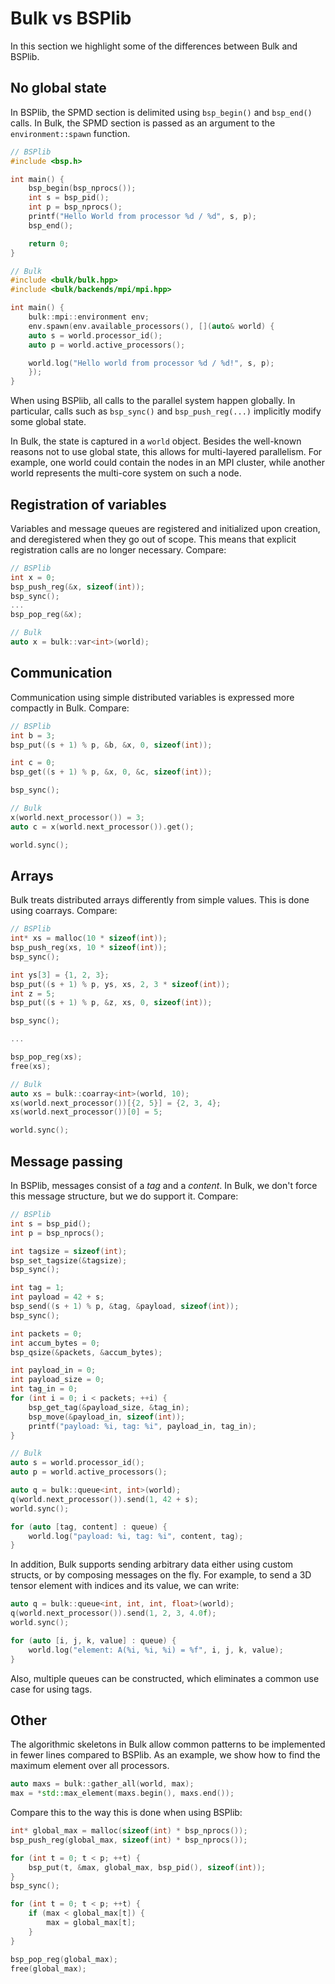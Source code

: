 # Bulk vs BSPlib

In this section we highlight some of the differences between Bulk and BSPlib.

## No global state

In BSPlib, the SPMD section is delimited using `bsp_begin()` and `bsp_end()` calls. In Bulk,
the SPMD section is passed as an argument to the `environment::spawn` function.

```cpp
// BSPlib
#include <bsp.h>

int main() {
    bsp_begin(bsp_nprocs());
    int s = bsp_pid();
    int p = bsp_nprocs();
    printf("Hello World from processor %d / %d", s, p);
    bsp_end();

    return 0;
}

// Bulk
#include <bulk/bulk.hpp>
#include <bulk/backends/mpi/mpi.hpp>

int main() {
    bulk::mpi::environment env;
    env.spawn(env.available_processors(), [](auto& world) {
	auto s = world.processor_id();
	auto p = world.active_processors();

	world.log("Hello world from processor %d / %d!", s, p);
    });
}
```

When using BSPlib, all calls to the parallel system happen globally. In particular, calls such as `bsp_sync()` and
`bsp_push_reg(...)` implicitly modify some global state.

In Bulk, the state is captured in a `world` object. Besides the well-known
reasons not to use global state, this allows for multi-layered parallelism. For
example, one world could contain the nodes in an MPI cluster, while another
world represents the multi-core system on such a node.

## Registration of variables

Variables and message queues are registered and initialized upon creation, and deregistered when
they go out of scope. This means that explicit registration calls are no longer
necessary. Compare:

```cpp
// BSPlib
int x = 0;
bsp_push_reg(&x, sizeof(int));
bsp_sync();
...
bsp_pop_reg(&x);

// Bulk
auto x = bulk::var<int>(world);
```

## Communication

Communication using simple distributed variables is expressed more compactly in
Bulk. Compare:

```cpp
// BSPlib
int b = 3;
bsp_put((s + 1) % p, &b, &x, 0, sizeof(int));

int c = 0;
bsp_get((s + 1) % p, &x, 0, &c, sizeof(int));

bsp_sync();

// Bulk
x(world.next_processor()) = 3;
auto c = x(world.next_processor()).get();

world.sync();
```

## Arrays

Bulk treats distributed arrays differently from simple values. This is done using coarrays. Compare:
```cpp
// BSPlib
int* xs = malloc(10 * sizeof(int));
bsp_push_reg(xs, 10 * sizeof(int));
bsp_sync();

int ys[3] = {1, 2, 3};
bsp_put((s + 1) % p, ys, xs, 2, 3 * sizeof(int));
int z = 5;
bsp_put((s + 1) % p, &z, xs, 0, sizeof(int));

bsp_sync();

...

bsp_pop_reg(xs);
free(xs);

// Bulk
auto xs = bulk::coarray<int>(world, 10);
xs(world.next_processor())[{2, 5}] = {2, 3, 4};
xs(world.next_processor())[0] = 5;

world.sync();
```

## Message passing

In BSPlib, messages consist of a _tag_ and a _content_. In Bulk, we don't force this message structure, but we do support it. Compare:

```cpp
// BSPlib
int s = bsp_pid();
int p = bsp_nprocs();

int tagsize = sizeof(int);
bsp_set_tagsize(&tagsize);
bsp_sync();

int tag = 1;
int payload = 42 + s;
bsp_send((s + 1) % p, &tag, &payload, sizeof(int));
bsp_sync();

int packets = 0;
int accum_bytes = 0;
bsp_qsize(&packets, &accum_bytes);

int payload_in = 0;
int payload_size = 0;
int tag_in = 0;
for (int i = 0; i < packets; ++i) {
    bsp_get_tag(&payload_size, &tag_in);
    bsp_move(&payload_in, sizeof(int));
    printf("payload: %i, tag: %i", payload_in, tag_in);
}

// Bulk
auto s = world.processor_id();
auto p = world.active_processors();

auto q = bulk::queue<int, int>(world);
q(world.next_processor()).send(1, 42 + s);
world.sync();

for (auto [tag, content] : queue) {
    world.log("payload: %i, tag: %i", content, tag);
}
```
In addition, Bulk supports sending arbitrary data either using custom structs, or by composing messages on the fly. For example, to send a 3D tensor element with indices and its value, we can write:
```cpp
auto q = bulk::queue<int, int, int, float>(world);
q(world.next_processor()).send(1, 2, 3, 4.0f);
world.sync();

for (auto [i, j, k, value] : queue) {
    world.log("element: A(%i, %i, %i) = %f", i, j, k, value);
}
```

Also, multiple queues can be constructed, which eliminates a common use case for using tags.

## Other

The algorithmic skeletons in Bulk allow common patterns to be implemented in
fewer lines compared to BSPlib. As an example, we show how to find the maximum
element over all processors.

```cpp
auto maxs = bulk::gather_all(world, max);
max = *std::max_element(maxs.begin(), maxs.end());
```

Compare this to the way this is done when using BSPlib:

```cpp
int* global_max = malloc(sizeof(int) * bsp_nprocs());
bsp_push_reg(global_max, sizeof(int) * bsp_nprocs());

for (int t = 0; t < p; ++t) {
    bsp_put(t, &max, global_max, bsp_pid(), sizeof(int));
}
bsp_sync();

for (int t = 0; t < p; ++t) {
    if (max < global_max[t]) {
        max = global_max[t];
    }
}

bsp_pop_reg(global_max);
free(global_max);
```
